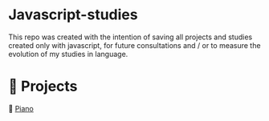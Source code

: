 # Javascript-studies
This repo was created with the intention of saving all projects and studies created only with javascript, for future consultations and / or to measure the evolution of my studies in language.

# :heartbeat: Projects

🎵 [Piano](https://github.com/raulfranck/Javascript-studies/tree/master/piano)<br>

